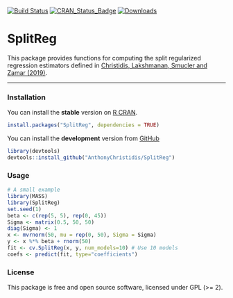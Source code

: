 
[![Build Status](https://travis-ci.org/AnthonyChristidis/SplitReg.svg?branch=master)](https://travis-ci.org/AnthonyChristidis/SplitReg) [![CRAN\_Status\_Badge](https://www.r-pkg.org/badges/version/SplitReg)](https://cran.r-project.org/package=SplitReg) [![Downloads](https://cranlogs.r-pkg.org/badges/SplitReg)](https://cran.r-project.org/package=SplitReg)

SplitReg
========

This package provides functions for computing the split regularized regression estimators defined in [Christidis, Lakshmanan, Smucler and Zamar (2019)](https://arxiv.org/abs/1712.03561).

------------------------------------------------------------------------

### Installation

You can install the **stable** version on [R CRAN](https://cran.r-project.org/package=SplitReg).

``` r
install.packages("SplitReg", dependencies = TRUE)
```

You can install the **development** version from [GitHub](https://github.com/AnthonyChristidis/SplitReg)

``` r
library(devtools)
devtools::install_github("AnthonyChristidis/SplitReg")
```

### Usage

``` r
# A small example
library(MASS)
library(SplitReg)
set.seed(1)
beta <- c(rep(5, 5), rep(0, 45))
Sigma <- matrix(0.5, 50, 50)
diag(Sigma) <- 1
x <- mvrnorm(50, mu = rep(0, 50), Sigma = Sigma)
y <- x %*% beta + rnorm(50)
fit <- cv.SplitReg(x, y, num_models=10) # Use 10 models
coefs <- predict(fit, type="coefficients")
```

### License

This package is free and open source software, licensed under GPL (&gt;= 2).
